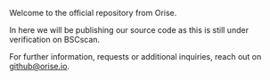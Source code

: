 Welcome to the official repository from Orise.

In here we will be publishing our source code as this is still under verification on BSCscan.

For further information, requests or additional inquiries, reach out on github@orise.io.

<!---
Orise.io contract is a mixture of RFI tokenomics with the added function of auto-liquidity generating protocol.
The developers of Orise.io have minted the tokens, sent the balance to DxSale for fair launch, then burned the remainder of the tokens.

Second, utilized the DxSale protocol to foster trust in the community by auto-locking the liqudity.
Simple tokenomics and elegant design and production of token information has catered to the overall success of the project.
--->
